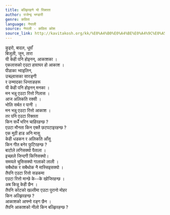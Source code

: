 ```yaml
---
title: बल्झिरहने यो रिक्तता
author: राजेन्द्र भण्डारी
genre: कविता
language: नेपाली
source: नेपाली - कविता कोश
source_link: http://kavitakosh.org/kk/%E0%A4%B0%E0%A4%BE%E0%A4%9C%E0%A5%87%E0%A4%A8%E0%A5%8D%E0%A4%A6%E0%A5%8D%E0%A4%B0_%E0%A4%AD%E0%A4%A3%E0%A5%8D%E0%A4%A1%E0%A4%BE%E0%A4%B0%E0%A5%80
---
```


कुइरो, बादल, धूवाँ  
बिजुली, जून, तारा  
यी केही पनि होइनन्, आकाशका ।  
एकलासको एउटा हावाघर हो आकाश ।  
पीडाका भ्वाइलिन,  
उच्छ्वासका सारङ्गी  
र उन्मादका धिन्ताङहरू  
यी केही पनि होइनन् मनका ।  
मन भन्नु एउटा रित्तो गिलास ।  
आज अलिकति रक्सी ।  
भोलि सर्बत र पानी ।  
मन भन्नु एउटा रित्तो आकाश ।  
तर पनि एउटा रिक्तता  
किन सधैँ भरिन चाहिरहन्छ ?  
एउटा मौनता किन एक्लै छटपटाइरहन्छ ?  
एक मुठी हाड अनि मासु  
केही धडकन र अलिकति आँसु  
किन गीत बनेर फुटिरहन्छ ?  
बाटोले लगिसक्यो पैताला ।  
इच्छाले जिन्दगी किनिसक्यो।  
समयले चुसिसक्यो गालाको लाली ।  
सबैथोक र सबैथोक नै मास्सिइसक्यो ।  
तैपनि एउटा रित्तो सडकमा  
एउटा रित्तो मान्छे के--के खोजिरहन्छ ।  
अब किन्नु केही छैन ।  
तैपनि कोटको खल्तीमा एउटा पुरानो मोहर  
किन अल्झिरहन्छ ?  
आकाशको आफ्नो रङ्ग छैन ।  
तैपनि आकाशको नीलो किन बल्झिरहन्छ ?
